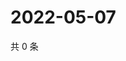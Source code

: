 # 2022-05-07

共 0 条

<!-- BEGIN WEIBO -->
<!-- 最后更新时间 Sat May 07 2022 17:15:29 GMT+0800 (China Standard Time) -->

<!-- END WEIBO -->
